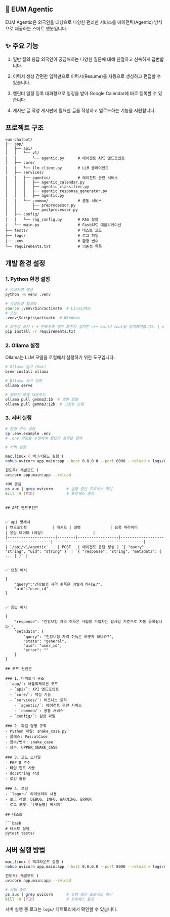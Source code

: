 ## 📘 EUM Agentic
EUM Agentic은 외국인을 대상으로 다양한 편리한 서비스를 에이전틱(Agentic) 방식으로 제공하는 스마트 챗봇입니다.

## ✨ 주요 기능
1. 일반 질의 응답
외국인이 궁금해하는 다양한 질문에 대해 친절하고 신속하게 답변합니다.

2. 이력서 생성
간편한 입력만으로 이력서(Resume)를 자동으로 생성하고 편집할 수 있습니다.

3. 캘린더 일정 등록
대화형으로 일정을 받아 Google Calendar에 바로 등록할 수 있습니다.

4. 게시판 글 작성
게시판에 필요한 글을 작성하고 업로드하는 기능을 지원합니다.


## 프로젝트 구조

```
eum-chatbot/
├── app/
│   ├── api/
│   │   └── v1/
│   │       └── agentic.py      # 에이전트 API 엔드포인트
│   ├── core/
│   │   └── llm_client.py       # LLM 클라이언트
│   ├── services/   
│   │   ├── agentic/            # 에이전트 관련 서비스
│   │   │   ├── agentic_calendar.py
│   │   │   ├── agentic_classifier.py
│   │   │   ├── agentic_response_generator.py
│   │   │   ├── agentic.py
│   │   └── common/             # 공통 서비스
│   │       ├── preprocessor.py
│   │       └── postprocessor.py
│   ├── config/
│   │   └── rag_config.py       # RAG 설정
│   └── main.py                 # FastAPI 애플리케이션
├── tests/                      # 테스트 코드
├── logs/                       # 로그 파일
├── .env                        # 환경 변수
└── requirements.txt            # 의존성 목록
```

## 개발 환경 설정

### 1. Python 환경 설정

```bash
# 가상환경 생성
python -m venv .venv

# 가상환경 활성화
source .venv/bin/activate  # Linux/Mac
# 또는
.venv\Scripts\activate  # Windows

# 의존성 설치 ( + 윈도우의 경우 의존성 설치전 c++ build tool을 설치해야합니다. | visual studio )
pip install -r requirements.txt


```

### 2. Ollama 설정

Ollama는 LLM 모델을 로컬에서 실행하기 위한 도구입니다.

```bash
# Ollama 설치 (Mac)
brew install ollama

# Ollama 서버 실행
ollama serve

# 필요한 모델 다운로드
ollama pull gemma3:1b  # 경량 모델
ollama pull gemma3:12b  # 고성능 모델
```

### 3. 서버 실행

```bash
# 환경 변수 설정
cp .env.example .env
# .env 파일을 수정하여 필요한 설정을 입력

# 서버 실행

mac,linux ( 백그라운드 실행 ) 
nohup uvicorn app.main:app --host 0.0.0.0 --port 8000 --reload > logs/uvicorn.log 2>&1 &

윈도우( 개발모드 )
uvicorn app.main:app --reload

서버 종료
ps aux | grep uvicorn      # 실행 중인 프로세스 확인
kill -9 [PID]              # 프로세스 종료
```
```

## API 엔드포인트


✅ api 명세서
| 엔드포인트           | 메서드 | 설명             | 요청 파라미터                         | 응답 데이터 (예상)                      |
|---------------------|--------|------------------|---------------------------------------|----------------------------------------|
| `/api/v1/agentic`    | POST   | 에이전트 응답 생성 | `{ "query": "string", "uid": "string" }` | `{ "response": "string", "metadata": { ... } }` |


✅ 요청 예시

{
    "query":"건강보험 자격 취득은 어떻게 하나요?",
    "uid":"user_id"
}


✅ 응답 예시

{
    "response": "건강보험 자격 취득은 사업장 가입자는 입사일 기준으로 자동 등록됩니다.",
    "metadata": {
        "query": "건강보험 자격 취득은 어떻게 하나요?",
        "state": "general",
        "uid": "user_id",
        "error": ""
    }
}

## 코드 컨벤션

### 1. 디렉토리 구조
- `app/`: 애플리케이션 코드
  - `api/`: API 엔드포인트
  - `core/`: 핵심 기능
  - `services/`: 비즈니스 로직
    - `agentic/`: 에이전트 관련 서비스
    - `common/`: 공통 서비스
  - `config/`: 설정 파일

### 2. 파일 명명 규칙
- Python 파일: snake_case.py
- 클래스: PascalCase
- 함수/변수: snake_case
- 상수: UPPER_SNAKE_CASE

### 3. 코드 스타일
- PEP 8 준수
- 타입 힌트 사용
- docstring 작성
- 로깅 활용

### 4. 로깅
- `loguru` 라이브러리 사용
- 로그 레벨: DEBUG, INFO, WARNING, ERROR
- 로그 포맷: `[모듈명] 메시지`

## 테스트

```bash
# 테스트 실행
pytest tests/
```

## 서버 실행 방법

```bash
mac,linux ( 백그라운드 실행 ) 
nohup uvicorn app.main:app --host 0.0.0.0 --port 8000 --reload > logs/uvicorn.log 2>&1 &

윈도우( 개발모드 )
uvicorn app.main:app --reload

# 서버 종료
ps aux | grep uvicorn      # 실행 중인 프로세스 확인
kill -9 [PID]              # 프로세스 종료
```

서버 실행 중 로그는 `logs/` 디렉토리에서 확인할 수 있습니다.